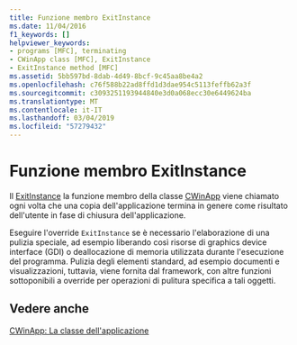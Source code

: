 ```yaml
---
title: Funzione membro ExitInstance
ms.date: 11/04/2016
f1_keywords: []
helpviewer_keywords:
- programs [MFC], terminating
- CWinApp class [MFC], ExitInstance
- ExitInstance method [MFC]
ms.assetid: 5bb597bd-8dab-4d49-8bcf-9c45aa8be4a2
ms.openlocfilehash: c76f588b22ad8ffd1d3dae954c5113feffb62a3f
ms.sourcegitcommit: c3093251193944840e3d0a068ecc30e6449624ba
ms.translationtype: MT
ms.contentlocale: it-IT
ms.lasthandoff: 03/04/2019
ms.locfileid: "57279432"
---
```

# <a name="exitinstance-member-function"></a>Funzione membro ExitInstance

Il [ExitInstance](../mfc/reference/cwinapp-class.md#exitinstance) la funzione membro della classe [CWinApp](../mfc/reference/cwinapp-class.md) viene chiamato ogni volta che una copia dell'applicazione termina in genere come risultato dell'utente in fase di chiusura dell'applicazione.

Eseguire l'override `ExitInstance` se è necessario l'elaborazione di una pulizia speciale, ad esempio liberando così risorse di graphics device interface (GDI) o deallocazione di memoria utilizzata durante l'esecuzione del programma. Pulizia degli elementi standard, ad esempio documenti e visualizzazioni, tuttavia, viene fornita dal framework, con altre funzioni sottoponibili a override per operazioni di pulitura specifica a tali oggetti.

## <a name="see-also"></a>Vedere anche

[CWinApp: La classe dell'applicazione](../mfc/cwinapp-the-application-class.md)
